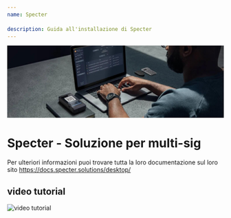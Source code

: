 ```yaml
---
name: Specter

description: Guida all'installazione di Specter
---
```


![cover](assets/cover.jpeg)

# Specter - Soluzione per multi-sig

Per ulteriori informazioni puoi trovare tutta la loro documentazione sul loro sito https://docs.specter.solutions/desktop/

## video tutorial

![video tutorial](https://www.youtube.com/watch?v=mV1KS-Uwjew)
